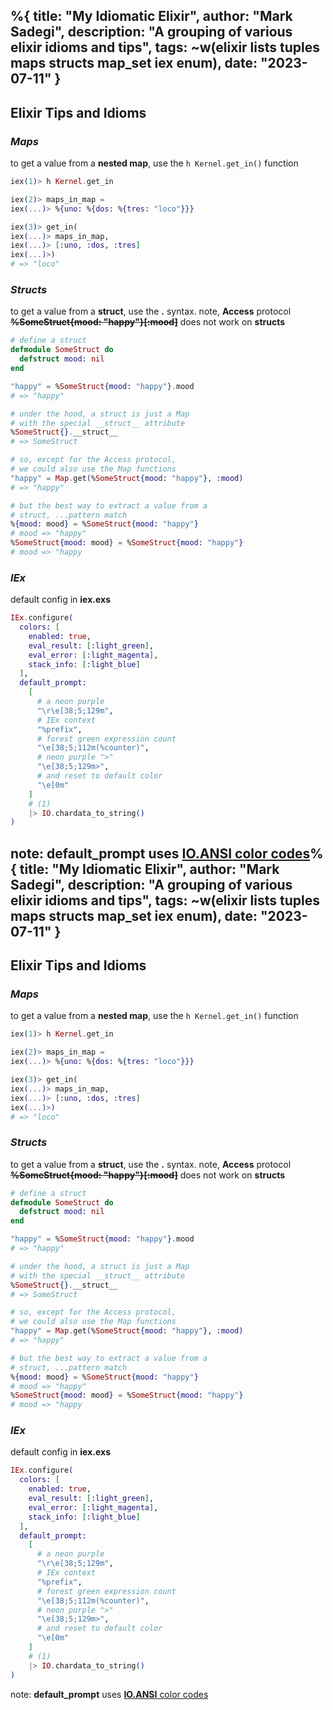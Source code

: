 %{
  title: "My Idiomatic Elixir",
  author: "Mark Sadegi",
  description: "A grouping of various elixir idioms and tips",
  tags: ~w(elixir lists tuples maps structs map_set iex enum),
  date: "2023-07-11"
}
---

## Elixir Tips and Idioms

### _Maps_

to get a value from a **nested map**, use the `h Kernel.get_in()` function

```elixir
iex(1)> h Kernel.get_in

iex(2)> maps_in_map = 
iex(...)> %{uno: %{dos: %{tres: "loco"}}}

iex(3)> get_in(
iex(...)> maps_in_map, 
iex(...)> [:uno, :dos, :tres]
iex(...)>)
# => "loco"
```

### _Structs_
to get a value from a **struct**, use the **.** syntax. note, **Access** protocol ~~**%SomeStruct{mood: "happy"}[:mood]**~~ does not work on **structs**

```elixir
# define a struct
defmodule SomeStruct do
  defstruct mood: nil
end

"happy" = %SomeStruct{mood: "happy"}.mood
# => "happy"

# under the hood, a struct is just a Map 
# with the special __struct__ attribute
%SomeStruct{}.__struct__
# => SomeStruct

# so, except for the Access protocol, 
# we could also use the Map functions
"happy" = Map.get(%SomeStruct{mood: "happy"}, :mood)
# => "happy"

# but the best way to extract a value from a 
# struct, ...pattern match
%{mood: mood} = %SomeStruct{mood: "happy"}
# mood => "happy"
%SomeStruct{mood: mood} = %SomeStruct{mood: "happy"}
# mood => "happy

```


### _IEx_

default config in **iex.exs**
```elixir
IEx.configure(
  colors: [
    enabled: true,
    eval_result: [:light_green],
    eval_error: [:light_magenta],
    stack_info: [:light_blue]
  ],
  default_prompt:
    [
      # a neon purple
      "\r\e[38;5;129m",
      # IEx context
      "%prefix",
      # forest green expression count
      "\e[38;5;112m(%counter)",
      # neon purple ">"
      "\e[38;5;129m>",
      # and reset to default color
      "\e[0m"
    ]
    # (1)
    |> IO.chardata_to_string()
)
```

note: **default_prompt** uses [**IO.ANSI** color codes](https://talyian.github.io/ansicolors/)%{
  title: "My Idiomatic Elixir",
  author: "Mark Sadegi",
  description: "A grouping of various elixir idioms and tips",
  tags: ~w(elixir lists tuples maps structs map_set iex enum),
  date: "2023-07-11"
}
---

## Elixir Tips and Idioms

### _Maps_

to get a value from a **nested map**, use the `h Kernel.get_in()` function

```elixir
iex(1)> h Kernel.get_in

iex(2)> maps_in_map = 
iex(...)> %{uno: %{dos: %{tres: "loco"}}}

iex(3)> get_in(
iex(...)> maps_in_map, 
iex(...)> [:uno, :dos, :tres]
iex(...)>)
# => "loco"
```

### _Structs_
to get a value from a **struct**, use the **.** syntax. note, **Access** protocol ~~**%SomeStruct{mood: "happy"}[:mood]**~~ does not work on **structs**

```elixir
# define a struct
defmodule SomeStruct do
  defstruct mood: nil
end

"happy" = %SomeStruct{mood: "happy"}.mood
# => "happy"

# under the hood, a struct is just a Map 
# with the special __struct__ attribute
%SomeStruct{}.__struct__
# => SomeStruct

# so, except for the Access protocol, 
# we could also use the Map functions
"happy" = Map.get(%SomeStruct{mood: "happy"}, :mood)
# => "happy"

# but the best way to extract a value from a 
# struct, ...pattern match
%{mood: mood} = %SomeStruct{mood: "happy"}
# mood => "happy"
%SomeStruct{mood: mood} = %SomeStruct{mood: "happy"}
# mood => "happy

```


### _IEx_

default config in **iex.exs**
```elixir
IEx.configure(
  colors: [
    enabled: true,
    eval_result: [:light_green],
    eval_error: [:light_magenta],
    stack_info: [:light_blue]
  ],
  default_prompt:
    [
      # a neon purple
      "\r\e[38;5;129m",
      # IEx context
      "%prefix",
      # forest green expression count
      "\e[38;5;112m(%counter)",
      # neon purple ">"
      "\e[38;5;129m>",
      # and reset to default color
      "\e[0m"
    ]
    # (1)
    |> IO.chardata_to_string()
)
```

note: **default_prompt** uses [**IO.ANSI** color codes](https://talyian.github.io/ansicolors/)